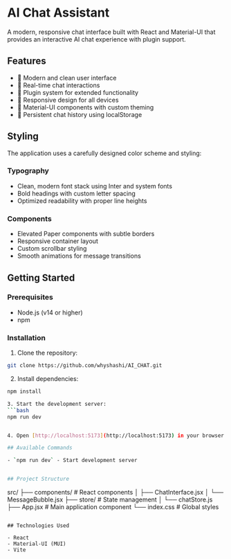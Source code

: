 # AI Chat Assistant

A modern, responsive chat interface built with React and Material-UI that provides an interactive AI chat experience with plugin support.

## Features

- 🎨 Modern and clean user interface
- 💬 Real-time chat interactions
- 🔌 Plugin system for extended functionality
- 📱 Responsive design for all devices
- 🎯 Material-UI components with custom theming
- 💾 Persistent chat history using localStorage

## Styling

The application uses a carefully designed color scheme and styling:


### Typography
- Clean, modern font stack using Inter and system fonts
- Bold headings with custom letter spacing
- Optimized readability with proper line heights

### Components
- Elevated Paper components with subtle borders
- Responsive container layout
- Custom scrollbar styling
- Smooth animations for message transitions

## Getting Started

### Prerequisites

- Node.js (v14 or higher)
- npm

### Installation

1. Clone the repository:
```bash
git clone https://github.com/whyshashi/AI_CHAT.git
```

2. Install dependencies:
```bash
npm install

3. Start the development server:
```bash
npm run dev


4. Open [http://localhost:5173](http://localhost:5173) in your browser

## Available Commands

- `npm run dev` - Start development server


## Project Structure

```
src/
├── components/         # React components
│   ├── ChatInterface.jsx
│   └── MessageBubble.jsx
├── store/             # State management
│   └── chatStore.js
├── App.jsx           # Main application component
└── index.css         # Global styles
```

## Technologies Used

- React
- Material-UI (MUI)
- Vite

